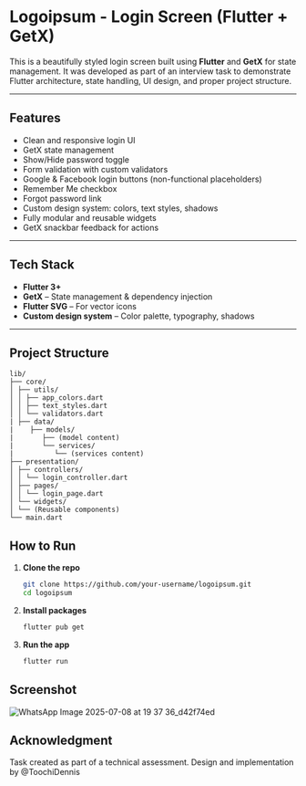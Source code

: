 # Logoipsum - Login Screen (Flutter + GetX)

This is a beautifully styled login screen built using **Flutter** and **GetX** for state management. It was developed as part of an interview task to demonstrate Flutter architecture, state handling, UI design, and proper project structure.

---

## Features

- Clean and responsive login UI
- GetX state management
- Show/Hide password toggle
- Form validation with custom validators
- Google & Facebook login buttons (non-functional placeholders)
- Remember Me checkbox
- Forgot password link
- Custom design system: colors, text styles, shadows
- Fully modular and reusable widgets
- GetX snackbar feedback for actions

---

## Tech Stack

- **Flutter 3+**
- **GetX** – State management & dependency injection
- **Flutter SVG** – For vector icons
- **Custom design system** – Color palette, typography, shadows

---

##  Project Structure
    lib/
    ├── core/
    │ ├── utils/
    │ │ ├── app_colors.dart
    │ │ ├── text_styles.dart
    │ │ └── validators.dart
    | ├── data/
    |    ├── models/
    |       ├── (model content)
    |       └── services/
    |          └── (services content)
    ├── presentation/
    │ ├── controllers/
    │ │ └── login_controller.dart
    │ ├── pages/
    │ │ └── login_page.dart
    │ └── widgets/
    │ └── (Reusable components)
    └── main.dart

##  How to Run

1. **Clone the repo**
   ```bash
   git clone https://github.com/your-username/logoipsum.git
   cd logoipsum

2. **Install packages**
    ```bash
   flutter pub get

3. **Run the app**
   ```bash
   flutter run

## Screenshot

![WhatsApp Image 2025-07-08 at 19 37 36_d42f74ed](https://github.com/user-attachments/assets/74d7750c-7f0f-4f9d-bc54-23a0a3ec44e6)


## Acknowledgment
  Task created as part of a technical assessment.
  Design and implementation by @ToochiDennis
